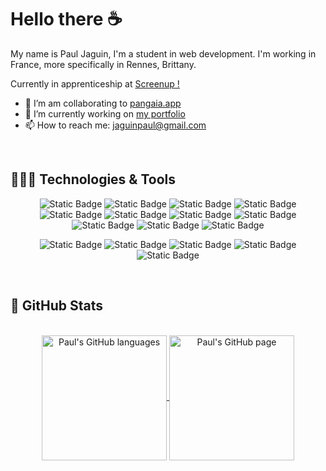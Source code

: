 # Hello there ☕

My name is Paul Jaguin, I'm a student in web development. I'm working in France, more specifically in Rennes󠁦󠁲, Brittany. 

Currently in apprenticeship at <a href="https://www.screenup.com/">Screenup !</a>

- 🌱  I’m am collaborating to <a target="_blank" href="https://framagit.org/gardeners/pangaia-server">pangaia.app</a>
- 🔭 I’m currently working on <a target="_blank" href="http://paul-jaguin.mds-rennes.yt/" >my portfolio</a>
- 📫 How to reach me: <a target="_blank" href="mailto:jaguinpaul@gmail.com">jaguinpaul@gmail.com</a>
 </br>

## 🧑🏼‍💻 Technologies & Tools
<div align="center">
      
   ![Static Badge](https://img.shields.io/badge/Code-PHP-informational?logo=php&logoColor=white&color=%23777BB4)
   ![Static Badge](https://img.shields.io/badge/Code-Vue-informational?logo=vue.js&logoColor=white&color=4FC08D)
   ![Static Badge](https://img.shields.io/badge/Code-SQL-informational?logo=mysql&logoColor=white&color=%234479A1)
   ![Static Badge](https://img.shields.io/badge/Code-React-informational?logo=react&logoColor=white&color=%2361DAFB)
   ![Static Badge](https://img.shields.io/badge/Code-HTML-informational?logo=html5&logoColor=white&color=E34F26)
   ![Static Badge](https://img.shields.io/badge/Code-CSS-informational?logo=css3&logoColor=white&color=%231572B6)
   ![Static Badge](https://img.shields.io/badge/Code-Scss-informational?logo=sass&logoColor=white&color=%23CC6699)
   ![Static Badge](https://img.shields.io/badge/Code-Tailwind-informational?logo=tailwindcss&logoColor=06B6D4&color=06B6D4)
   ![Static Badge](https://img.shields.io/badge/Code-JavaScript-informational?logo=javascript&logoColor=white&color=F7DF1E)
   ![Static Badge](https://img.shields.io/badge/Code-Laravel-informational?logo=laravel&logoColor=white&color=%23FF2D20)
   ![Static Badge](https://img.shields.io/badge/Code-Symfony-informational?logo=symfony&logoColor=white&color=%231A171B)
   
   ![Static Badge](https://img.shields.io/badge/Tools-Docker-informational?logo=docker&logoColor=white&color=%232496ED)
   ![Static Badge](https://img.shields.io/badge/Tools-Kubernetes-informational?logo=kubernetes&logoColor=white&color=%232E6CE6)
   ![Static Badge](https://img.shields.io/badge/Tools-PhpMyAdmin-informational?logo=phpmyadmin&logoColor=white&color=%236C78AF)
   ![Static Badge](https://img.shields.io/badge/Tools-SonarQube-informational?logo=sonarqube&logoColor=white&color=%234E9BCD)
   ![Static Badge](https://img.shields.io/badge/Tools-Jenkins-informational?logo=jenkins&logoColor=white&color=%23D24939)
   
</div>

</br>

## 🔬 GitHub Stats
</br>
<div align="center"> 
   <a href="https://github.com/UnMugViolet" >
     <img align="center" src="https://github-readme-stats.vercel.app/api/top-langs/?username=UnMugViolet&langs_count=3&theme=react"" alt="Paul's GitHub languages" height="200"/>
   </a>
   
   <a href="https://github.com/UnMugViolet">
       <img align="center" src="https://github-readme-stats.vercel.app/api/?username=UnMugViolet&theme=react&show_icons=true" alt="Paul's GitHub page" height="200"/>
   </a>
</div>
